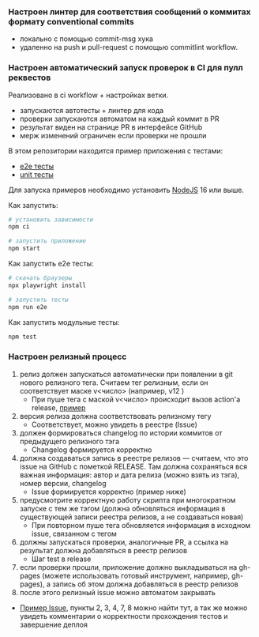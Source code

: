 ### Настроен линтер для соответствия сообщений о коммитах формату conventional commits
+ локально с помощью commit-msg хука
+ удаленно на push и pull-request c помощью commitlint workflow.

### Настроен автоматический запуск проверок в CI для пулл реквестов
Реализовано в ci workflow + настройках ветки.
+ запускаются автотесты + линтер для кода
+ проверки запускаются автоматом на каждый коммит в PR
+ результат виден на странице PR в интерфейсе GitHub
+ мерж изменений ограничен если проверки не прошли

В этом репозитории находится пример приложения с тестами:

- [e2e тесты](e2e/example.spec.ts)
- [unit тесты](src/example.test.tsx)

Для запуска примеров необходимо установить [NodeJS](https://nodejs.org/en/download/) 16 или выше.

Как запустить:

```sh
# установить зависимости
npm ci

# запустить приложение
npm start
```

Как запустить e2e тесты:

```sh
# скачать браузеры
npx playwright install

# запустить тесты
npm run e2e
```

Как запустить модульные тесты:

```sh
npm test
```

### Настроен релизный процесс
1. релиз должен запускаться автоматически при появлении в git нового релизного тега. Считаем тег релизным, если он соответствует маске  v<число>   (например,  v12  )
   - При пуше тега с маской v<число> происходит вызов action'a release, [пример](https://github.com/neiloxx/unit-demo-cra/actions/runs/5563712956)
2. версия релиза должна соответствовать релизному тегу
   - Соответствует, можно увидеть в реестре (Issue)
3. должен формироваться changelog по истории коммитов от предыдущего релизного тэга
    - Changelog формируется корректно
4. должна создаваться запись в реестре релизов — считаем, что это issue на GitHub с пометкой RELEASE. Там должна сохраняться вся важная информация: автор и дата релиза (можно взять из тэга), номер версии, changelog
    - Issue формируется корректно (пример ниже)
5. предусмотрите корректную работу скрипта при многократном запуске с тем же тэгом (должна обновляться информация в существующей записи реестра релизов, а не создаваться новая)
   - При повторном пуше тега обновляется информация в исходном issue, связанном с тегом
6. должны запускаться проверки, аналогичные PR, а ссылка на результат должна добавляться в реестр релизов
   - Шаг test в release
7. если проверки прошли, приложение должно выкладываться на gh-pages (можете использовать готовый инструмент, например, gh-pages), а запись об этом должна добавляться в реестр релизов
8. после этого релизный issue можно автоматом закрывать

- [Пример Issue](https://github.com/neiloxx/unit-demo-cra/issues/24), пункты 2, 3, 4, 7, 8 можно найти тут, а так же можно увидеть комментарии о корректности прохождения тестов и завершение деплоя